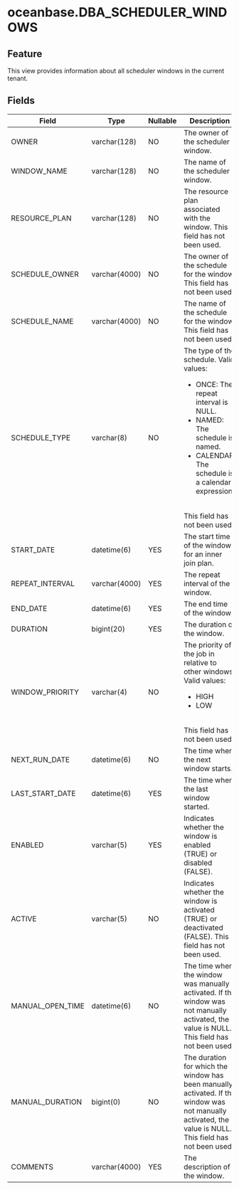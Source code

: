 # oceanbase.DBA_SCHEDULER_WINDOWS

## Feature

This view provides information about all scheduler windows in the current tenant.

## Fields

| Field | Type | Nullable | Description |
|------------------|---------------|----------------|-------------------|
| OWNER | varchar(128) | NO | The owner of the scheduler window. |
| WINDOW_NAME | varchar(128) | NO | The name of the scheduler window. |
| RESOURCE_PLAN | varchar(128) | NO | The resource plan associated with the window. This field has not been used. |
| SCHEDULE_OWNER | varchar(4000) | NO | The owner of the schedule for the window. This field has not been used. |
| SCHEDULE_NAME | varchar(4000) | NO | The name of the schedule for the window. This field has not been used. |
| SCHEDULE_TYPE | varchar(8) | NO | The type of the schedule. Valid values:<ul><li>ONCE: The repeat interval is NULL.</li><li>NAMED: The schedule is named.</li><li>CALENDAR: The schedule is a calendar expression.</li></ul></br>This field has not been used.  |
| START_DATE | datetime(6) | YES | The start time of the window for an inner join plan. |
| REPEAT_INTERVAL | varchar(4000) | YES | The repeat interval of the window. |
| END_DATE | datetime(6) | YES | The end time of the window. |
| DURATION | bigint(20) | YES | The duration of the window. |
| WINDOW_PRIORITY | varchar(4) | NO | The priority of the job in relative to other windows. Valid values:<ul><li>HIGH</li><li>LOW</li></ul> </br>This field has not been used.  |
| NEXT_RUN_DATE | datetime(6) | NO | The time when the next window starts. |
| LAST_START_DATE | datetime(6) | YES | The time when the last window started. |
| ENABLED | varchar(5) | YES | Indicates whether the window is enabled (TRUE) or disabled (FALSE). |
| ACTIVE | varchar(5) | NO | Indicates whether the window is activated (TRUE) or deactivated (FALSE). This field has not been used. |
| MANUAL_OPEN_TIME | datetime(6) | NO | The time when the window was manually activated. If the window was not manually activated, the value is NULL. This field has not been used. |
| MANUAL_DURATION | bigint(0) | NO | The duration for which the window has been manually activated. If the window was not manually activated, the value is NULL. This field has not been used. |
| COMMENTS | varchar(4000) | YES | The description of the window. |

